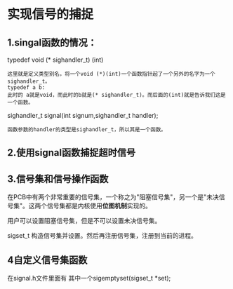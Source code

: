 # 实现信号的捕捉

## 1.singal函数的情况：


typedef void (* sighandler_t) (int)

```
这里就是定义类型别名，将一个void (*)(int)一个函数指针起了一个另外的名字为一个sighandler_t。
typedef a b:
此时的 a就是void，而此时的b就是(* sighandler_t)。而后面的(int)就是告诉我们这是一个函数。
```

sighandler_t signal(int signum,sighandler_t handler);
```
函数参数的handler的类型是sighandler_t，所以其是一个函数。
```

## 2.使用signal函数捕捉超时信号


## 3.信号集和信号操作函数

在PCB中有两个非常重要的信号集，一个称之为"阻塞信号集"，另一个是"未决信号集"。这两个信号集都是内核使用**位图机制**实现的。

用户可以设置阻塞信号集，但是不可以设置未决信号集。

sigset_t 构造信号集并设置。然后再注册信号集，注册到当前的进程。


## 4自定义信号集函数

在signal.h文件里面有
其中一个sigemptyset(sigset_t *set);




